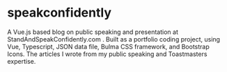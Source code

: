 # speakconfidently
A Vue.js based blog on public speaking and presentation at StandAndSpeakConfidently.com .  Built as a portfolio coding project, using Vue, Typescript, JSON data file, Bulma CSS framework, and Bootstrap Icons.  The articles I wrote from my public speaking and Toastmasters expertise.
